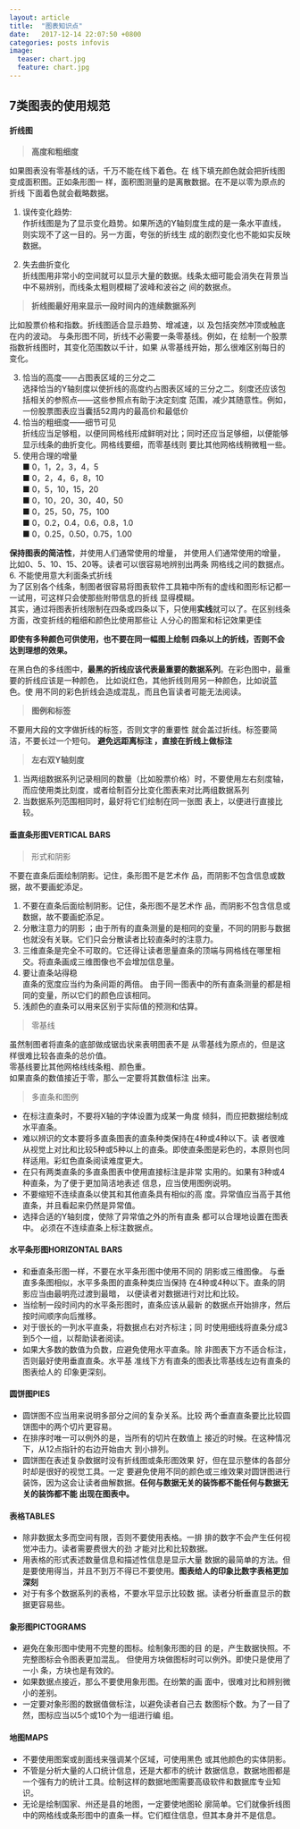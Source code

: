 ```yaml
---
layout: article
title:  "图表知识点"
date:   2017-12-14 22:07:50 +0800
categories: posts infovis
image:
  teaser: chart.jpg
  feature: chart.jpg
---
```

## 7类图表的使用规范
#### 折线图
> **高度和粗细度** 

如果图表没有零基线的话，千万不能在线下着色。在 线下填充颜色就会把折线图变成面积图。正如条形图一 样，面积图测量的是离散数据。在不是以零为原点的折线 下面着色就会截略数据。


1. 误传变化趋势:                
作折线图是为了显示变化趋势。如果所选的Y轴刻度生成的是一条水平直线，则实现不了这一目的。另一方面，夸张的折线生 成的剧烈变化也不能如实反映数据。   

2. 失去曲折变化     
折线图用非常小的空间就可以显示大量的数据。线条太细可能会消失在背景当中不易辨别，而线条太粗则模糊了波峰和波谷之 间的数据点。
> **折线图最好用来显示一段时间内的连续数据系列**

比如股票价格和指数。折线图适合显示趋势、增减速，以 及包括突然冲顶或触底在内的波动。
与条形图不同，折线不必需要一条零基线。例如，在 绘制一个股票指数折线图时，其变化范围数以千计，如果 从零基线开始，那么很难区别每日的变化。

3.  恰当的高度——占图表区域的三分之二  
选择恰当的Y轴刻度以使折线的高度约占图表区域的三分之二。刻度还应该包括相关的参照点——这些参照点有助于决定刻度 范围，减少其随意性。例如，一份股票图表应当囊括52周内的最高价和最低价
4.   恰当的粗细度——细节可见     
折线应当足够粗，以便同网格线形成鲜明对比；同时还应当足够细，以便能够显示线条的曲折变化。网格线要细，而零基线则 要比其他网格线稍微粗一些。  
5. 使用合理的增量   
■ 0，1，2，3，4，5    
■ 0，2，4，6，8，10  
■ 0，5，10，15，20       
■ 0，10，20，30，40，50     
■ 0，25，50，75，100    
■ 0，0.2，0.4，0.6，0.8，1.0    
■ 0，0.25，0.50，0.75，1.00

**保持图表的简洁性**，并使用人们通常使用的增量， 并使用人们通常使用的增量， 比如0、5、10、15、20等。读者可以很容易地辨别出两条 网格线之间的数据点。
6. 不能使用意大利面条式折线     
为了区别各个线条，制图者很容易将图表软件工具箱中所有的虚线和图形标记都一一试用，可这样只会使那些附带信息的折线 显得模糊。  
其实，通过将图表折线限制在四条或四条以下，只使用**实线**就可以了。在区别线条方面，改变折线的粗细和颜色比使用那些让 人分心的图案和标记效果更佳

**即使有多种颜色可供使用，也不要在同一幅图上绘制 四条以上的折线，否则不会达到理想的效果。**    

在黑白色的多线图中，**最黑的折线应该代表最重要的数据系列**。在彩色图中，最重要的折线应该是一种颜色， 比如说红色，其他折线则用另一种颜色，比如说蓝色。使 用不同的彩色折线会造成混乱，而且色盲读者可能无法阅读。

> **图例和标签**

不要用大段的文字做折线的标签，否则文字的重要性 就会盖过折线。标签要简洁，不要长过一个短句。
**避免远距离标注 ，直接在折线上做标注**  
> **左右双Y轴刻度** 

1.  当两组数据系列记录相同的数量（比如股票价格）时，不要使用左右刻度轴，而应使用类比刻度，或者绘制百分比变化图表来对比两组数据系列    
2.  当数据系列范围相同时，最好将它们绘制在同一张图 表上，以便进行直接比较。

#### 垂直条形图VERTICAL BARS
> 形式和阴影    

不要在直条后面绘制阴影。记住，条形图不是艺术作 品，而阴影不包含信息或数据，故不要画蛇添足。  
1. 不要在直条后面绘制阴影。记住，条形图不是艺术作 品，而阴影不包含信息或数据，故不要画蛇添足。
2. 分散注意力的阴影 ；由于所有的直条测量的是相同的变量，不同的阴影与数据也就没有关联。它们只会分散读者比较直条时的注意力。    
3. 三维直条是完全不可取的。它还得让读者思量直条的顶端与网格线在哪里相交。将直条画成三维图像也不会增加信息量。  
4. 要让直条站得稳  
直条的宽度应当约为条间距的两倍。
由于同一图表中的所有直条测量的都是相同的变量，所以它们的颜色应该相同。 
5. 浅颜色的直条可以用来区别于实际值的预测和估算。

> 零基线

虽然制图者将直条的底部做成锯齿状来表明图表不是 从零基线为原点的，但是这样很难比较各直条的总价值。        
零基线要比其他网格线线条粗、颜色重。    
如果直条的数值接近于零，那么一定要将其数值标注 出来。

> 多直条和图例 

- 在标注直条时，不要将X轴的字体设置为成某一角度 倾斜，而应把数据绘制成水平直条。
- 难以辨识的文本要将多直条图表的直条种类保持在4种或4种以下。读 者很难从视觉上对比和比较5种或5种以上的直条。即使直条图是彩色的，本原则也同样适用。彩虹色直条阅读难度更大。
- 在只有两类直条的多直条图表中使用直接标注是非常 实用的。如果有3种或4种直条，为了便于更加简洁地表述 信息，应当使用图例说明。
- 不要缩短不连续直条以使其和其他直条具有相似的高 度。异常值应当高于其他直条，并且看起来仍然是异常值。
- 选择合适的Y轴刻度，使除了异常值之外的所有直条 都可以合理地设置在图表中。
必须在不连续直条上标注数据点。  
#### 水平条形图HORIZONTAL BARS
- 和垂直条形图一样，不要在水平条形图中使用不同的 阴影或三维图像。
与垂直多条图相似，水平多条图的直条种类应当保持 在4种或4种以下。直条的阴影应当由最明亮过渡到最暗， 以便读者对数据进行对比和比较。
- 当绘制一段时间内的水平条形图时，直条应该从最新 的数据点开始排序，然后按时间顺序向后推移。
- 对于很长的一列水平直条，将数据点右对齐标注；同 时使用细线将直条分成3到5个一组，以帮助读者阅读。
- 如果大多数的数值为负数，应避免使用水平直条。除 非图表下方不适合标注，否则最好使用垂直直条。水平基 准线下方有直条的图表比零基线左边有直条的图表给人的 印象更深刻。
#### 圆饼图PIES
- 圆饼图不应当用来说明多部分之间的复杂关系。比较 两个垂直直条要比比较圆饼图中的两个切片更容易。
- 在排序时唯一可以例外的是，当所有的切片在数值上 接近的时候。在这种情况下，从12点指针的右边开始由大 到小排列。
- 圆饼图在表述复杂数据时没有折线图或条形图效果 好，但在显示整体的各部分时却是很好的视觉工具。一定 要避免使用不同的颜色或三维效果对圆饼图进行装饰，因为这会让读者曲解数据。**任何与数据无关的装饰都不能任何与数据无关的装饰都不能 出现在图表中。**
#### 表格TABLES
- 除非数据太多而空间有限，否则不要使用表格。一排 排的数字不会产生任何视觉冲击力。读者需要费很大的劲 才能对比和比较数据。
- 用表格的形式表述数量信息和描述性信息是显示大量 数据的最简单的方法。但是要使用得当，并且不到万不得已不要使用。**图表给人的印象比数字表格更加深刻**
- 对于有多个数据系列的表格，不要水平显示比较数 据。读者分析垂直显示的数据更容易些。
#### 象形图PICTOGRAMS
- 避免在象形图中使用不完整的图标。绘制象形图的目 的是，产生数据快照。不完整图标会令图表更加混乱。
但使用方块做图标时可以例外。即使只是使用了一小 条，方块也是有效的。
- 如果数据点接近，那么不要使用象形图。在纷繁的画 面中，很难对比和辨别微小的差别。
- 一定要对象形图的数据值做标注，以避免读者自己去 数图标个数。为了一目了然，图标应当以5个或10个为一组进行编
组。
#### 地图MAPS
- 不要使用图案或剖面线来强调某个区域，可使用黑色 或其他颜色的实体阴影。
- 不管是分析大量的人口统计信息，还是大都市的统计 数据信息，数据地图都是一个强有力的统计工具。绘制这样的数据地图需要高级软件和数据库专业知识。
- 无论是绘制国家、州还是县的地图，一定要使地图轮 廓简单。它们就像折线图中的网格线或条形图中的直条一样。它们框住信息，但其本身并不是信息。


